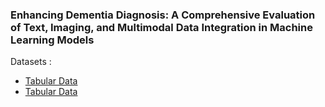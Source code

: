 ### Enhancing Dementia Diagnosis: A Comprehensive Evaluation of Text, Imaging, and Multimodal Data Integration in Machine Learning Models

Datasets : 
- [Tabular Data](https://www.kaggle.com/datasets/phamnguyenduytien/2classesalzheimers)
- [Tabular Data](https://www.kaggle.com/datasets/fatemehmehrparvar/dementia)

